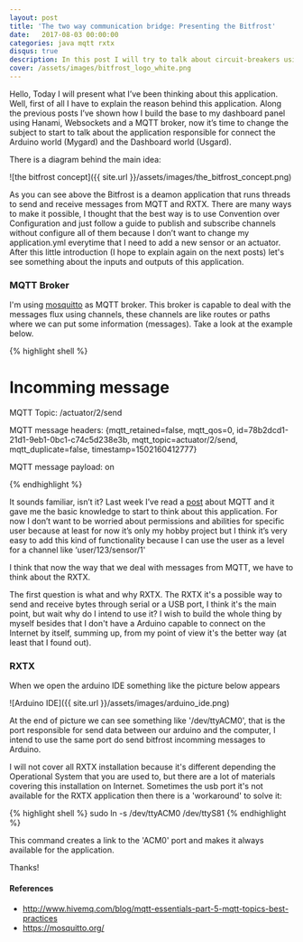 ```yaml
---
layout: post
title: 'The two way communication bridge: Presenting the Bitfrost'
date:   2017-08-03 00:00:00
categories: java mqtt rxtx
disqus: true
description: In this post I will try to talk about circuit-breakers using ruby and stoplight gem
cover: /assets/images/bitfrost_logo_white.png
---
```


Hello, Today I will present what I’ve been thinking about this application. Well, first of all I have to explain the reason behind this application. Along the previous posts I’ve shown how I build the base to my dashboard panel using Hanami, Websockets and a MQTT broker, now it’s time to change the subject to start to talk about the application responsible for connect the Arduino world (Mygard) and the Dashboard world (Usgard).

There is a diagram behind the main idea:

![the bitfrost concept]({{ site.url }}/assets/images/the_bitfrost_concept.png)

As you can see above the Bitfrost is a deamon application that runs threads to send and receive messages from MQTT and RXTX. There are many ways to make it possible, I thought that the best way is to use Convention over Configuration and just follow a guide to publish and subscribe channels without configure all of them because I don’t want to change my application.yml everytime that I need to add a new sensor or an actuator. After this little introduction (I hope to explain again on the next posts) let's see something about the inputs and outputs of this application.


### MQTT Broker

I'm using [mosquitto][mosquitto] as MQTT broker. This broker is capable to deal with the messages flux using channels, these channels are like routes or paths where we can put some information (messages). Take a look at the example below.

{% highlight shell %}
# Incomming message
MQTT Topic: /actuator/2/send

MQTT message headers: {mqtt_retained=false, mqtt_qos=0, id=78b2dcd1-21d1-9eb1-0bc1-c74c5d238e3b, mqtt_topic=actuator/2/send, mqtt_duplicate=false, timestamp=1502160412777}

MQTT message payload: on

{% endhighlight %}


It sounds familiar, isn’t it? Last week I’ve read a [post][mqtt-post] about MQTT and it gave me the basic knowledge to start to think about this application. For now I don’t want to be worried about permissions and abilities for specific user because at least for now it’s only my hobby project but I think it’s very easy to add this kind of functionality because I can use the user as a level for a channel like ‘user/123/sensor/1'

I think that now the way that we deal with messages from MQTT, we have to think about the RXTX.

The first question is what and why RXTX. The RXTX it's a possible way to send and receive bytes through serial or a USB port, I think it's the main point, but wait why do I intend to use it? I wish to build the whole thing by myself besides that I don't have a Arduino capable to connect on the Internet by itself, summing up, from my point of view it's the better way (at least that I found out).

### RXTX

When we open the arduino IDE something like the picture below appears

![Arduino IDE]({{ site.url }}/assets/images/arduino_ide.png)

At the end of picture we can see something like '/dev/ttyACM0', that is the port responsible for send data between our arduino and the computer, I intend to use the same port do send bitfrost incomming messages to Arduino.

I will not cover all RXTX installation because it's different depending the Operational System that you are used to, but there are a lot of materials covering this installation on Internet. Sometimes the usb port it's not available for the RXTX application then there is a 'workaround' to solve it:

{% highlight shell %}
sudo ln -s /dev/ttyACM0 /dev/ttyS81
{% endhighlight %}

This command creates a link to the 'ACM0' port and makes it always available for the application.

Thanks!

#### References
* http://www.hivemq.com/blog/mqtt-essentials-part-5-mqtt-topics-best-practices
* https://mosquitto.org/

[mqtt-post]: http://www.hivemq.com/blog/mqtt-essentials-part-5-mqtt-topics-best-practices
[mosquitto]: https://mosquitto.org/

